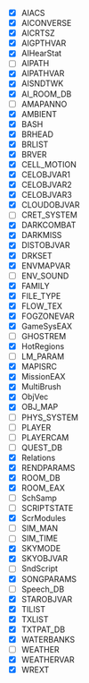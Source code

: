 - [X] AIACS
- [X] AICONVERSE
- [X] AICRTSZ
- [X] AIGPTHVAR
- [X] AIHearStat
- [ ] AIPATH
- [X] AIPATHVAR
- [X] AISNDTWK
- [X] AI_ROOM_DB
- [ ] AMAPANNO
- [X] AMBIENT
- [X] BASH
- [X] BRHEAD
- [X] BRLIST
- [X] BRVER
- [X] CELL_MOTION
- [X] CELOBJVAR1
- [X] CELOBJVAR2
- [X] CELOBJVAR3
- [X] CLOUDOBJVAR
- [ ] CRET_SYSTEM
- [X] DARKCOMBAT
- [X] DARKMISS
- [X] DISTOBJVAR
- [X] DRKSET
- [X] ENVMAPVAR
- [ ] ENV_SOUND
- [X] FAMILY
- [X] FILE_TYPE
- [X] FLOW_TEX
- [X] FOGZONEVAR
- [X] GameSysEAX
- [ ] GHOSTREM
- [X] HotRegions
- [ ] LM_PARAM
- [X] MAPISRC
- [X] MissionEAX
- [X] MultiBrush
- [X] ObjVec
- [X] OBJ_MAP
- [ ] PHYS_SYSTEM
- [ ] PLAYER
- [ ] PLAYERCAM
- [ ] QUEST_DB
- [X] Relations
- [X] RENDPARAMS
- [X] ROOM_DB
- [X] ROOM_EAX
- [ ] SchSamp
- [ ] SCRIPTSTATE
- [X] ScrModules
- [ ] SIM_MAN
- [ ] SIM_TIME
- [X] SKYMODE
- [X] SKYOBJVAR
- [ ] SndScript
- [X] SONGPARAMS
- [ ] Speech_DB
- [X] STAROBJVAR
- [X] TILIST
- [X] TXLIST
- [X] TXTPAT_DB
- [X] WATERBANKS
- [ ] WEATHER
- [X] WEATHERVAR
- [X] WREXT